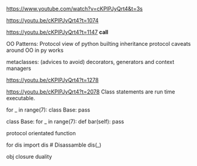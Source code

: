 https://www.youtube.com/watch?v=cKPlPJyQrt4&t=3s

https://youtu.be/cKPlPJyQrt4?t=1074

https://youtu.be/cKPlPJyQrt4?t=1147 __call__

OO Patterns:
Protocol view of python
builting inheritance protocol
caveats around OO in py works


metaclasses: (advices to avoid)
decorators, generators and context managers

https://youtu.be/cKPlPJyQrt4?t=1278


https://youtu.be/cKPlPJyQrt4?t=2078
Class statements are run time executable.

for _ in range(7):
    class Base: pass

class Base:
    for _ in range(7):
        def bar(self):
            pass

protocol orientated function

for dis import dis # Disassamble
dis(_)

obj closure duality